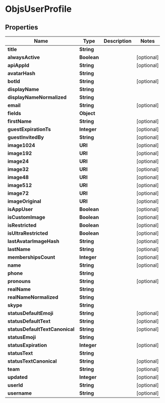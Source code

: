 

# ObjsUserProfile


## Properties

| Name | Type | Description | Notes |
|------------ | ------------- | ------------- | -------------|
|**title** | **String** |  |  |
|**alwaysActive** | **Boolean** |  |  [optional] |
|**apiAppId** | **String** |  |  [optional] |
|**avatarHash** | **String** |  |  |
|**botId** | **String** |  |  [optional] |
|**displayName** | **String** |  |  |
|**displayNameNormalized** | **String** |  |  |
|**email** | **String** |  |  [optional] |
|**fields** | **Object** |  |  |
|**firstName** | **String** |  |  [optional] |
|**guestExpirationTs** | **Integer** |  |  [optional] |
|**guestInvitedBy** | **String** |  |  [optional] |
|**image1024** | **URI** |  |  [optional] |
|**image192** | **URI** |  |  [optional] |
|**image24** | **URI** |  |  [optional] |
|**image32** | **URI** |  |  [optional] |
|**image48** | **URI** |  |  [optional] |
|**image512** | **URI** |  |  [optional] |
|**image72** | **URI** |  |  [optional] |
|**imageOriginal** | **URI** |  |  [optional] |
|**isAppUser** | **Boolean** |  |  [optional] |
|**isCustomImage** | **Boolean** |  |  [optional] |
|**isRestricted** | **Boolean** |  |  [optional] |
|**isUltraRestricted** | **Boolean** |  |  [optional] |
|**lastAvatarImageHash** | **String** |  |  [optional] |
|**lastName** | **String** |  |  [optional] |
|**membershipsCount** | **Integer** |  |  [optional] |
|**name** | **String** |  |  [optional] |
|**phone** | **String** |  |  |
|**pronouns** | **String** |  |  [optional] |
|**realName** | **String** |  |  |
|**realNameNormalized** | **String** |  |  |
|**skype** | **String** |  |  |
|**statusDefaultEmoji** | **String** |  |  [optional] |
|**statusDefaultText** | **String** |  |  [optional] |
|**statusDefaultTextCanonical** | **String** |  |  [optional] |
|**statusEmoji** | **String** |  |  |
|**statusExpiration** | **Integer** |  |  [optional] |
|**statusText** | **String** |  |  |
|**statusTextCanonical** | **String** |  |  [optional] |
|**team** | **String** |  |  [optional] |
|**updated** | **Integer** |  |  [optional] |
|**userId** | **String** |  |  [optional] |
|**username** | **String** |  |  [optional] |



